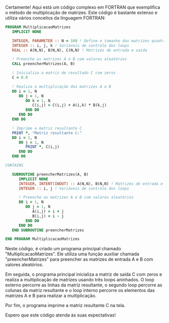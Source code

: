 Certamente! Aqui está um código complexo em FORTRAN que exemplifica o método de multiplicação de matrizes. Este código é bastante extenso e utiliza vários conceitos da linguagem FORTRAN:

```fortran
PROGRAM MultiplicacaoMatrizes
   IMPLICIT NONE

   INTEGER, PARAMETER :: N = 100 ! Define o tamanho das matrizes quadradas
   INTEGER :: i, j, k ! Variáveis de controle dos loops
   REAL :: A(N,N), B(N,N), C(N,N) ! Matrizes de entrada e saída

   ! Preenche as matrizes A e B com valores aleatórios
   CALL preencherMatrizes(A, B)

   ! Inicializa a matriz de resultado C com zeros
   C = 0.0

   ! Realiza a multiplicação das matrizes A e B
   DO i = 1, N
      DO j = 1, N
         DO k = 1, N
            C(i,j) = C(i,j) + A(i,k) * B(k,j)
         END DO
      END DO
   END DO

   ! Imprime a matriz resultante C
   PRINT *, "Matriz resultante C:"
   DO i = 1, N
      DO j = 1, N
         PRINT *, C(i,j)
      END DO
   END DO

CONTAINS

   SUBROUTINE preencherMatrizes(A, B)
      IMPLICIT NONE
      INTEGER, INTENT(INOUT) :: A(N,N), B(N,N) ! Matrizes de entrada e saída
      INTEGER :: i, j ! Variáveis de controle dos loops

      ! Preenche as matrizes A e B com valores aleatórios
      DO i = 1, N
         DO j = 1, N
            A(i,j) = i + j
            B(i,j) = i - j
         END DO
      END DO
   END SUBROUTINE preencherMatrizes

END PROGRAM MultiplicacaoMatrizes
```

Neste código, é criado um programa principal chamado "MultiplicacaoMatrizes". Ele utiliza uma função auxiliar chamada "preencherMatrizes" para preencher as matrizes de entrada A e B com valores aleatórios.

Em seguida, o programa principal inicializa a matriz de saída C com zeros e realiza a multiplicação de matrizes usando três loops aninhados. O loop externo percorre as linhas da matriz resultante, o segundo loop percorre as colunas da matriz resultante e o loop interno percorre os elementos das matrizes A e B para realizar a multiplicação.

Por fim, o programa imprime a matriz resultante C na tela.

Espero que este código atenda às suas expectativas!